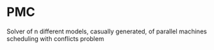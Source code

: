 # PMC
Solver of n different models, casually generated, of parallel machines scheduling with conflicts problem

